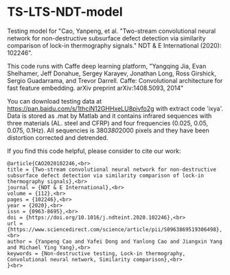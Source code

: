 # TS-LTS-NDT-model
Testing model for "Cao, Yanpeng, et al. "Two-stream convolutional neural network for non-destructive subsurface defect detection via similarity comparison of lock-in thermography signals." NDT & E International (2020): 102246“.

This code runs with Caffe deep learning platform, "Yangqing Jia, Evan Shelhamer, Jeff Donahue, Sergey Karayev, Jonathan Long, Ross Girshick, Sergio Guadarrama, and Trevor Darrell. Caffe: Convolutional architecture for fast feature embedding. arXiv preprint arXiv:1408.5093, 2014"

You can download testing data at https://pan.baidu.com/s/1thciN12GHHxeLU8pivfo2g with extract code 'ixya'. Data is stored as .mat by Matlab and it contains infrared sequences with three materials (AL. steel and CFRP) and four frequencies (0.025, 0.05, 0.075, 0.1Hz). All sequencies is 380*380*2000 pixels and they have been distortion corrected and detrended.

If you find this code helpful, please consider to cite our work:

```
@article{CAO2020102246,<br>
title = {Two-stream convolutional neural network for non-destructive subsurface defect detection via similarity comparison of lock-in thermography signals},<br>
journal = {NDT & E International},<br>
volume = {112},<br>
pages = {102246},<br>
year = {2020},<br>
issn = {0963-8695},<br>
doi = {https://doi.org/10.1016/j.ndteint.2020.102246},<br>
url = {https://www.sciencedirect.com/science/article/pii/S0963869519306498},<br>
author = {Yanpeng Cao and Yafei Dong and Yanlong Cao and Jiangxin Yang and Michael Ying Yang},<br>
keywords = {Non-destructive testing, Lock-in thermography, Convolutional neural network, Similarity comparison},<br>
}<br>
```
